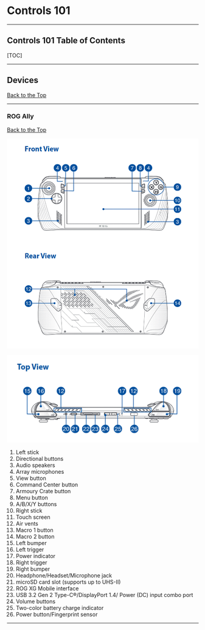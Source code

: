 # Controls 101

***

## Controls 101 Table of Contents

[TOC]

***

## Devices
[Back to the Top](#controls-101-table-of-contents)

***

### ROG Ally
[Back to the Top](#controls-101-table-of-contents)


![ROG Ally Front and Back](../../assets/rog-ally-front-back.png)

![ROG Ally Top](../../assets/rog-ally-top.png)

1. Left stick
2. Directional buttons
3. Audio speakers
4. Array microphones
5. View button
6. Command Center button
7. Armoury Crate button
8. Menu button
9. A/B/X/Y buttons
10. Right stick
11. Touch screen
12. Air vents
13. Macro 1 button
14. Macro 2 button
15. Left bumper
16. Left trigger
17. Power indicator
18. Right trigger
19. Right bumper
20. Headphone/Headset/Microphone jack
21. microSD card slot (supports up to UHS-II)
22. ROG XG Mobile interface
23. USB 3.2 Gen 2 Type-C®/DisplayPort 1.4/
Power (DC) input combo port
24. Volume buttons
25. Two-color battery charge indicator
26. Power button/Fingerprint sensor

***